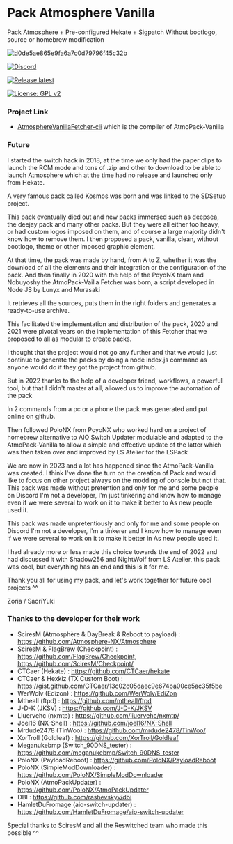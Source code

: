 # Pack Atmosphere Vanilla
Pack Atmosphere + Pre-configured Hekate + Sigpatch
Without bootlogo, source or homebrew modification

[![d0de5ae865e9fa6a7c0d79796f45c32b](https://user-images.githubusercontent.com/50277488/116149527-8b034880-a6e2-11eb-873a-280100abfbc2.png)](https://github.com/THZoria)

[![Discord](https://img.shields.io/discord/643436008452521984.svg?logo=discord&logoColor=white&label=Discord&color=7289DA)](https://discord.com/invite/4YkUZvC)

[![Release latest](https://camo.githubusercontent.com/4ed0c15afbbe24f3d20b96f0b3df38993a3aadba1b6b03ced6bdf3bce82ceb10/68747470733a2f2f696d672e736869656c64732e696f2f62616467652f2546302539462541342539362d72656c656173652532306e6f7465732d3030423245452e737667
)](https://github.com/THZoria/AtmoPack-Vanilla/releases/latest)

[![License: GPL v2](https://img.shields.io/badge/License-GPL%20v2-blue.svg)](https://github.com/THZoria/AtmoPack-Vanilla/blob/main/LICENCE)

### Project Link
- [AtmosphereVanillaFetcher-cli](https://github.com/Lunyyx/AtmosphereVanillaFetcher-cli) which is the compiler of AtmoPack-Vanilla

### Future
I started the switch hack in 2018, at the time we only had the paper clips to launch the RCM mode and tons of .zip and other to download to be able to launch Atmosphere which at the time had no release and launched only from Hekate.

A very famous pack called Kosmos was born and was linked to the SDSetup project.

This pack eventually died out and new packs immersed such as deepsea, the deejay pack and many other packs.
But they were all either too heavy, or had custom logos imposed on them, and of course a large majority didn't know how to remove them.
I then proposed a pack, vanilla, clean, without bootlogo, theme or other imposed graphic element.

At that time, the pack was made by hand, from A to Z, whether it was the download of all the elements and their integration or the configuration of the pack.
And then finally in 2020 with the help of the PoyoNX team and Nobuyoshy the AtmoPack-Vailla Fetcher was born, a script developed in Node JS by Lunyx and Murasaki

It retrieves all the sources, puts them in the right folders and generates a ready-to-use archive.

This facilitated the implementation and distribution of the pack, 2020 and 2021 were pivotal years on the implementation of this Fetcher that we proposed to all as modular to create packs.

I thought that the project would not go any further and that we would just continue to generate the packs by doing a node index.js command as anyone would do if they got the project from github.

But in 2022 thanks to the help of a developer friend, workflows, a powerful tool, but that I didn't master at all, allowed us to improve the automation of the pack

In 2 commands from a pc or a phone the pack was generated and put online on github.

Then followed PoloNX from PoyoNX who worked hard on a project of homebrew alternative to AIO Switch Updater modulable and adapted to the AtmoPack-Vanilla to allow a simple and effective update of the latter which was then taken over and improved by LS Atelier for the LSPack

We are now in 2023 and a lot has happened since the AtmoPack-Vanilla was created.
I think I've done the turn on the creation of Pack and would like to focus on other project always on the modding of console but not that.
This pack was made without pretention and only for me and some people on Discord
I'm not a developer, I'm just tinkering and know how to manage even if we were several to work on it to make it better to
As new people used it.

This pack was made unpretentiously and only for me and some people on Discord
I'm not a developer, I'm a tinkerer and I know how to manage even if we were several to work on it to make it better in
As new people used it.


I had already more or less made this choice towards the end of 2022 and had discussed it with Shadow256 and NightWolf from LS Atelier, this pack was cool, but everything has an end and this is it for me.

Thank you all for using my pack, and let's work together for future cool projects ^^

Zoria / SaoriYuki


### Thanks to the developer for their work

- SciresM (Atmosphère & DayBreak & Reboot to payload) : https://github.com/Atmosphere-NX/Atmosphere
- SciresM & FlagBrew (Checkpoint) : https://github.com/FlagBrew/Checkpoint, https://github.com/SciresM/Checkpoint/
- CTCaer (Hekate) : https://github.com/CTCaer/hekate
- CTCaer & Hexkiz (TX Custom Boot) : https://gist.github.com/CTCaer/13c02c05daec9e674ba00ce5ac35f5be
- WerWolv (Edizon) : https://github.com/WerWolv/EdiZon
- Mtheall (ftpd) : https://github.com/mtheall/ftpd
- J-D-K (JKSV) : https://github.com/J-D-K/JKSV
- Liuervehc (nxmtp) : https://github.com/liuervehc/nxmtp/
- Joel16 (NX-Shell) : https://github.com/joel16/NX-Shell
- Mrdude2478 (TinWoo) : https://github.com/mrdude2478/TinWoo/
- XorTroll (Goldleaf) : https://github.com/XorTroll/Goldleaf
- Meganukebmp (Switch_90DNS_tester) : https://github.com/meganukebmp/Switch_90DNS_tester
- PoloNX (PayloadReboot) : https://github.com/PoloNX/PayloadReboot
- PoloNX (SimpleModDownloader) : https://github.com/PoloNX/SimpleModDownloader
- PoloNX (AtmoPackUpdater) : https://github.com/PoloNX/AtmoPackUpdater
- DBI : https://github.com/rashevskyv/dbi
- HamletDuFromage (aio-switch-updater) : https://github.com/HamletDuFromage/aio-switch-updater

Special thanks to SciresM and all the Reswitched team who made this possible ^^
